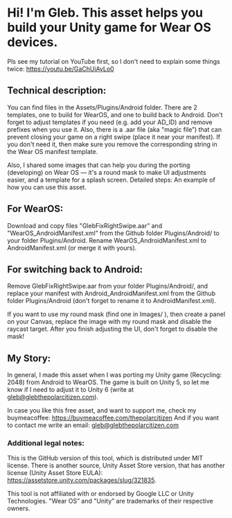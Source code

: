 # Hi! I'm Gleb. This asset helps you build your Unity game for Wear OS devices. 

Pls see my tutorial on YouTube first, so I don't need to explain some things twice: https://youtu.be/GaChUiAyLo0

## Technical description:
You can find files in the Assets/Plugins/Android folder. There are 2 templates, one to build for WearOS, and one to build back to Android. Don't forget to adjust templates if you need (e.g. add your AD_ID) and remove prefixes when you use it. Also, there is a .aar file (aka "magic file”) that can prevent closing your game on a right swipe (place it near your manifest). If you don't need it, then make sure you remove the corresponding string in the Wear OS manifest template.

Also, I shared some images that can help you during the porting (developing) on Wear OS — it's a round mask to make UI adjustments easier, and a template for a splash screen.
Detailed steps:
An example of how you can use this asset.

## For WearOS:
Download and copy files "GlebFixRightSwipe.aar” and "WearOS_AndroidManifest.xml” from the Github folder Plugins/Android/ to your folder Plugins/Android.
Rename WearOS_AndroidManifest.xml to AndroidManifest.xml (or merge it with yours).

## For switching back to Android:
Remove GlebFixRightSwipe.aar from your folder Plugins/Android/, and replace your manifest with Android_AndroidManifest.xml from the Github folder Plugins/Android (don't forget to rename it to AndroidManifest.xml).

If you want to use my round mask (find one in Images/ ), then create a panel on your Canvas, replace the image with my round mask and disable the raycast target.
After you finish adjusting the UI, don't forget to disable the mask!

## My Story:
In general, I made this asset when I was porting my Unity game (Recycling: 2048) from Android to WearOS. The game is built on Unity 5, so let me know if I need to adjust it to Unity 6 (write at gleb@glebthepolarcitizen.com). 

In case you like this free asset, and want to support me, check my buymeacoffee: https://buymeacoffee.com/thepolarcitizen
And if you want to contact me write an email: gleb@glebthepolarcitizen.com

### Additional legal notes:
This is the GitHub version of this tool, which is distributed under MIT license. There is another source, Unity Asset Store version, that has another license (Unity Asset Store EULA): https://assetstore.unity.com/packages/slug/321835.

This tool is not affiliated with or endorsed by Google LLC or Unity Technologies. "Wear OS” and "Unity” are trademarks of their respective owners.
